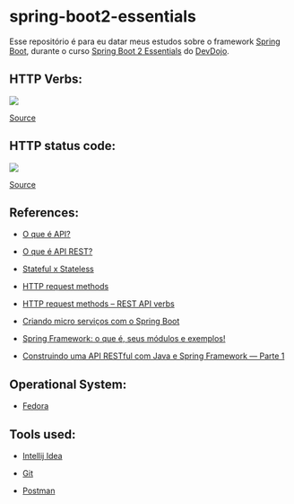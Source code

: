 # spring-boot2-essentials

Esse repositório é para eu datar meus estudos sobre o framework [Spring Boot](https://spring.io/), durante o curso [Spring Boot 2 Essentials](https://www.youtube.com/watch?v=bCzsSXE4Jzg&list=PL62G310vn6nFBIxp6ZwGnm8xMcGE3VA5H)
do [DevDojo](https://www.youtube.com/channel/UCjF0OccBT05WxsJb2zNkL4g).

## HTTP Verbs:

![](https://github.com/lipegomes/spring-boot2-essentials/blob/main/assets/img/crud-grid.jpeg)

[Source](https://miro.medium.com/max/1400/1*O4Y4wXZGBH1ts4x1Ks2_YQ.jpeg)

## HTTP status code:

![](https://github.com/lipegomes/spring-boot2-essentials/blob/main/assets/img/status-code.png)

[Source](https://www.steveschoger.com/status-code-poster/img/status-code.png)

## References:

- [O que é API?](https://www.redhat.com/pt-br/topics/api/what-are-application-programming-interfaces)

- [O que é API REST?](https://www.redhat.com/pt-br/topics/api/what-is-a-rest-api)

- [Stateful x Stateless](https://www.redhat.com/pt-br/topics/cloud-native-apps/stateful-vs-stateless)

- [HTTP request methods](https://developer.mozilla.org/en-US/docs/Web/HTTP/Methods)

- [HTTP request methods – REST API verbs](https://nlogn.in/http-request-methods-rest-api-verbs/)

- [Criando micro serviços com o Spring Boot](https://www.infoq.com/br/articles/boot-microservices/)

- [Spring Framework: o que é, seus módulos e exemplos!](https://blog.geekhunter.com.br/spring-framework/)

- [Construindo uma API RESTful com Java e Spring Framework — Parte 1](https://mari-azevedo.medium.com/construindo-uma-api-restful-com-java-e-spring-framework-46b74371d107)

## Operational System:

- [Fedora](https://getfedora.org/)

## Tools used:

- [Intellij Idea](https://www.jetbrains.com/idea/)

- [Git](https://git-scm.com/)

- [Postman](https://www.postman.com/downloads/)
